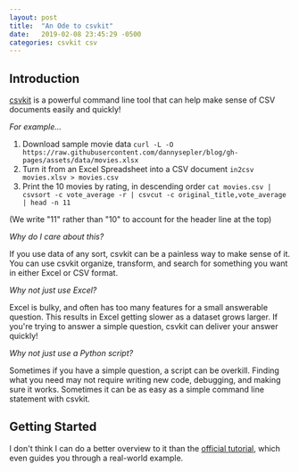 ```yaml
---
layout: post
title:  "An Ode to csvkit"
date:   2019-02-08 23:45:29 -0500
categories: csvkit csv
---
```


## Introduction

[csvkit](https://csvkit.readthedocs.io/en/1.0.3/) is a powerful command line tool that can help make sense of CSV documents easily and quickly!

_For example..._

1. Download sample movie data
`curl -L -O https://raw.githubusercontent.com/dannysepler/blog/gh-pages/assets/data/movies.xlsx`
2. Turn it from an Excel Spreadsheet into a CSV document
`in2csv movies.xlsv > movies.csv`
3. Print the 10 movies by rating, in descending order
`cat movies.csv | csvsort -c vote_average -r | csvcut -c original_title,vote_average | head -n 11`

(We write "11" rather than "10" to account for the header line at the top)

_Why do I care about this?_

If you use data of any sort, csvkit can be a painless way to make sense of it. You can use csvkit organize, transform, and search for something you want in either Excel or CSV format.

_Why not just use Excel?_

Excel is bulky, and often has too many features for a small answerable question. This results in Excel getting slower as a dataset grows larger. If you're trying to answer a simple question, csvkit can deliver your answer quickly!

_Why not just use a Python script?_

Sometimes if you have a simple question, a script can be overkill. Finding what you need may not require writing new code, debugging, and making sure it works. Sometimes it can be as easy as a simple command line statement with csvkit.

## Getting Started

I don't think I can do a better overview to it than the [official tutorial](https://csvkit.readthedocs.io/en/1.0.3/tutorial/1_getting_started.html), which even guides you through a real-world example.
